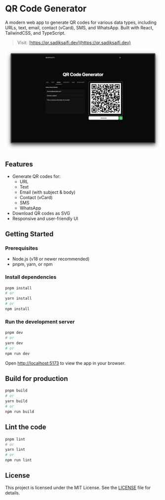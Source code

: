 # QR Code Generator

A modern web app to generate QR codes for various data types, including URLs, text, email, contact (vCard), SMS, and WhatsApp. Built with React, TailwindCSS, and TypeScript.

> Visit: [https://qr.sadiksaifi.dev](https://qr.sadiksaifi.dev)

![QR Code Generator](./public/screenshot.png)

## Features

- Generate QR codes for:
  - URL
  - Text
  - Email (with subject & body)
  - Contact (vCard)
  - SMS
  - WhatsApp
- Download QR codes as SVG
- Responsive and user-friendly UI

## Getting Started

### Prerequisites

- Node.js (v18 or newer recommended)
- pnpm, yarn, or npm

### Install dependencies

```bash
pnpm install
# or
yarn install
# or
npm install
```

### Run the development server

```bash
pnpm dev
# or
yarn dev
# or
npm run dev
```

Open [http://localhost:5173](http://localhost:5173) to view the app in your browser.

## Build for production

```bash
pnpm build
# or
yarn build
# or
npm run build
```

## Lint the code

```bash
pnpm lint
# or
yarn lint
# or
npm run lint
```

## License

This project is licensed under the MIT License. See the [LICENSE](https://github.com/sadiksaifi/monorepo/blob/main/LICENSE) file for details.
